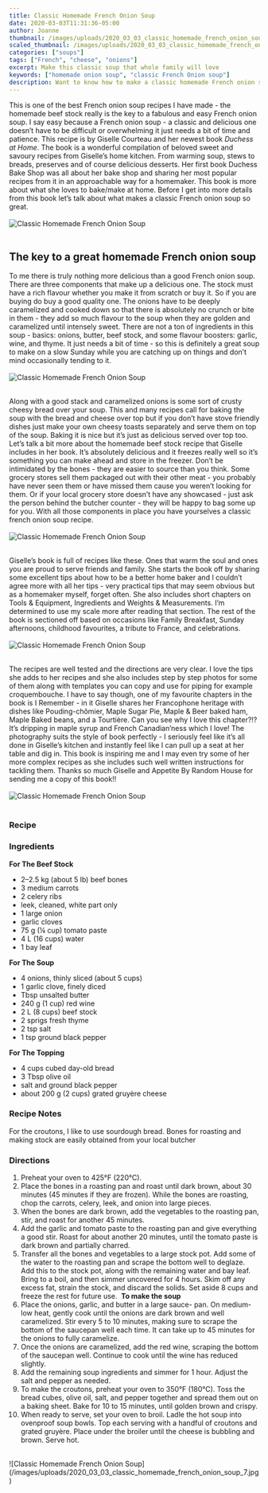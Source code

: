 ```yaml
---
title: Classic Homemade French Onion Soup
date: 2020-03-03T11:31:36-05:00
author: Joanne
thumbnail: /images/uploads/2020_03_03_classic_homemade_french_onion_soup_1.jpg
scaled_thumbnail: /images/uploads/2020_03_03_classic_homemade_french_onion_soup_0.jpg
categories: ["soups"]
tags: ["French", "cheese", "onions"]
excerpt: Make this classic soup that whole family will love
keywords: ["homemade onion soup", "classic French Onion soup"]
description: Want to know how to make a classic homemade French onion soup? This recipe by Giselle Courteau from her new book, Duchess at Home, has a great tips to make this well loved soup
---
```


This is one of the best French onion soup recipes I have made - the homemade beef stock really is the key to a fabulous and easy French onion soup. I say easy because a French onion soup - a classic and delicious one doesn’t have to be difficult or overwhelming it just needs a bit of time and patience. This recipe is by Giselle Courteau and her newest book _Duchess at Home_. The book is a wonderful compilation of beloved sweet and savoury recipes from Giselle’s home kitchen. From warming soup, stews to breads, preserves and of course delicious desserts. Her first book Duchess Bake Shop was all about her bake shop and sharing her most popular recipes from it in an approachable way for a homemaker. This book is more about what she loves to bake/make at home. Before I get into more details from this book let’s talk about what makes a classic French onion soup so great. 
</br>
</br>
![Classic Homemade French Onion Soup](/images/uploads/2020_03_03_classic_homemade_french_onion_soup_2.jpg)
</br>
</br>

## The key to a great homemade French onion soup
To me there is truly nothing more delicious than a good French onion soup. There are three components that make up a delicious one. The stock must have a rich flavour whether you make it from scratch or buy it. So if you are buying do buy a good quality one. The onions have to be deeply caramelized and cooked down so that there is absolutely no crunch or bite in them - they add so much flavour to the soup when they are golden and caramelized until intensely sweet. There are not a ton of ingredients in this soup - basics: onions, butter, beef stock, and some flavour boosters: garlic, wine, and thyme. It just needs a bit of time -  so this is definitely a great soup to make on a slow Sunday while you are catching up on things and don’t mind occasionally tending to it. 
</br>
</br>
![Classic Homemade French Onion Soup](/images/uploads/2020_03_03_classic_homemade_french_onion_soup_3.jpg)
</br>
</br>

Along with a good stack and caramelized onions is some sort of crusty cheesy bread over your soup. This and many recipes call for baking the soup with the bread and cheese over top but if you don’t have stove friendly dishes just make your own cheesy toasts separately and serve them on top of the soup. Baking it is nice but it’s just as delicious served over top too. Let’s talk a bit more about the homemade beef stock recipe that Giselle includes in her book. It’s absolutely delicious and it freezes really well so it’s something you can make ahead and store in the freezer. Don’t be intimidated by the bones - they are easier to source than you think. Some grocery stores sell them packaged out with their other meat - you probably have never seen them or have missed them cause you weren’t looking for them. Or if your local grocery store doesn’t have any showcased - just ask the person behind the butcher counter - they will be happy to bag some up for you. With all those components in place you have yourselves a classic french onion soup recipe. 
</br>
</br>
![Classic Homemade French Onion Soup](/images/uploads/2020_03_03_classic_homemade_french_onion_soup_4.jpg)
</br>
</br>

Giselle’s book is full of recipes like these. Ones that warm the soul and ones you are proud to serve friends and family. She starts the book off by sharing some excellent tips about how to be a better home baker and I couldn’t agree more with all her tips - very practical tips that may seem obvious but as a homemaker myself, forget often. She also includes short chapters on Tools & Equipment, Ingredients and Weights & Measurements. I’m determined to use my scale more after reading that section. The rest of the book is sectioned off based on occasions like Family Breakfast, Sunday afternoons, childhood favourites, a tribute to France, and celebrations. 
</br>
</br>
![Classic Homemade French Onion Soup](/images/uploads/2020_03_03_classic_homemade_french_onion_soup_5.jpg)
</br>
</br>

The recipes are well tested and the directions are very clear. I love the tips she adds to her recipes and she also includes step by step photos for some of them along with templates you can copy and use for piping for example croquembouche. I have to say though, one of my favourite chapters in the book is I Remember - in it Giselle shares her Francophone heritage with dishes like Pouding-chômier, Maple Sugar Pie, Maple & Beer baked ham, Maple Baked beans, and a Tourtière.  Can you see why I love this chapter?!? It’s dripping in maple syrup and French Canadian’ness which I love! The photography suits the style of book perfectly - I seriously feel like it’s all done in Giselle’s kitchen and instantly feel like I can pull up a seat at her table and dig in. This book is inspiring me and I may even try some of her more complex recipes as she includes such well written instructions for tackling them. Thanks so much Giselle and Appetite By Random House for sending me a copy of this book!!
</br>
</br>
![Classic Homemade French Onion Soup](/images/uploads/2020_03_03_classic_homemade_french_onion_soup_6.jpg)
</br>
</br>

### Recipe
### Ingredients 

__For The Beef Stock__

* <span itemprop="ingredients">2–2.5 kg (about 5 lb) beef bones </span>
* <span itemprop="ingredients">3 medium carrots</span>
* <span itemprop="ingredients">2 celery ribs</span>
* <span itemprop="ingredients">leek, cleaned, white part only </span>
* <span itemprop="ingredients">1 large onion</span>
* <span itemprop="ingredients">garlic cloves</span>
* <span itemprop="ingredients">75 g (¼ cup) tomato paste </span>
* <span itemprop="ingredients">4 L (16 cups) water</span>
* <span itemprop="ingredients">1 bay leaf</span>

__For The Soup__

* <span itemprop="ingredients">4 onions, thinly sliced (about 5 cups) </span>
* <span itemprop="ingredients">1 garlic clove, finely diced</span>
* <span itemprop="ingredients">Tbsp unsalted butter </span>
* <span itemprop="ingredients">240 g (1 cup) red wine</span>
* <span itemprop="ingredients">2 L (8 cups) beef stock </span>
* <span itemprop="ingredients">2 sprigs fresh thyme</span>
* <span itemprop="ingredients">2 tsp salt</span>
* <span itemprop="ingredients">1 tsp ground black pepper</span>

__For The Topping__

* <span itemprop="ingredients">4 cups cubed day-old bread </span>
* <span itemprop="ingredients">3 Tbsp olive oil</span>
* <span itemprop="ingredients">salt and ground black pepper </span>
* <span itemprop="ingredients">about 200 g (2 cups) grated gruyère cheese</span>


### Recipe Notes

For the croutons, I like to use sourdough bread. Bones for roasting and making stock are easily obtained from your local butcher  


### Directions

1. Preheat your oven to 425°F (220°C).
2. Place the bones in a roasting pan and roast until dark brown, about 30 minutes (45 minutes if they are frozen). While the bones are roasting, chop the carrots, celery, leek, and onion into large pieces.
3. When the bones are dark brown, add the vegetables to the roasting pan, stir, and roast for another 45 minutes.
4. Add the garlic and tomato paste to the roasting pan and give everything a good stir. Roast for about another 20 minutes, until the tomato paste is dark brown and partially charred.
5. Transfer all the bones and vegetables to a large stock pot. Add some of the water to the roasting pan and scrape the bottom well to deglaze. Add this to the stock pot, along with the remaining water and bay leaf. Bring to a boil, and then simmer uncovered for 4 hours. Skim off any excess fat, strain the stock, and discard the solids. Set aside 8 cups and freeze the rest for future use.  __To make the soup__
6. Place the onions, garlic, and butter in a large sauce- pan. On medium-low heat, gently cook until the onions are dark brown and well caramelized. Stir every 5 to 10 minutes, making sure to scrape the bottom of the saucepan well each time. It can take up to 45 minutes for the onions to fully caramelize.
7. Once the onions are caramelized, add the red wine, scraping the bottom of the saucepan well. Continue to cook until the wine has reduced slightly.
8. Add the remaining soup ingredients and simmer for 1 hour. Adjust the salt and pepper as needed.
9. To make the croutons, preheat your oven to 350°F (180°C). Toss the bread cubes, olive oil, salt, and pepper together and spread them out on a baking sheet. Bake for 10 to 15 minutes, until golden brown and crispy.
10. When ready to serve, set your oven to broil. Ladle the hot soup into ovenproof soup bowls. Top each serving with a handful of croutons and grated gruyère. Place under the broiler until the cheese is bubbling and brown. Serve hot.

</br>
![Classic Homemade French Onion Soup](/images/uploads/2020_03_03_classic_homemade_french_onion_soup_7.jpg)